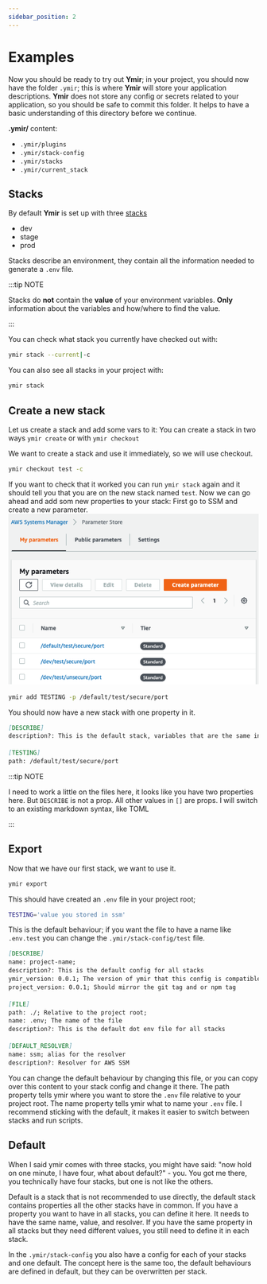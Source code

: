 ```yaml
---
sidebar_position: 2
---
```


# Examples

Now you should be ready to try out **Ymir**; in your project, you should now have the folder `.ymir`; this is where **Ymir** will store your application descriptions.
**Ymir** does not store any config or secrets related to your application, so you should be safe to commit this folder. It helps to have a basic understanding of this directory before we continue.

**.ymir/** content:

- `.ymir/plugins`
- `.ymir/stack-config`
- `.ymir/stacks`
- `.ymir/current_stack`

## Stacks

By default **Ymir** is set up with three [stacks](../concepts/stack-file.md)

- dev
- stage
- prod

Stacks describe an environment, they contain all the information needed to generate a `.env` file.

:::tip NOTE

Stacks do **not** contain the **value** of your environment variables. **Only** information about the variables and how/where to find the value.

:::

You can check what stack you currently have checked out with:

```bash
ymir stack --current|-c
```

You can also see all stacks in your project with:

```bash
ymir stack
```

## Create a new stack

Let us create a stack and add some vars to it:
You can create a stack in two ways `ymir create` or with `ymir checkout`

We want to create a stack and use it immediately, so we will use checkout.

```bash
ymir checkout test -c
```

If you want to check that it worked you can run `ymir stack` again and it should tell you that you are on the new stack named `test`.
Now we can go ahead and add som new properties to your stack:
First go to SSM and create a new parameter.
![SSM](./img/ssm.png)

```bash
ymir add TESTING -p /default/test/secure/port
```

You should now have a new stack with one property in it.

```md title=".ymir/stacks/test"
[DESCRIBE]
description?: This is the default stack, variables that are the same in all stacks should be defined here

[TESTING]
path: /default/test/secure/port
```

:::tip NOTE

I need to work a little on the files here, it looks like you have two properties here. But `DESCRIBE` is not a prop. All other values in `[]` are props.
I will switch to an existing markdown syntax, like TOML

:::

## Export

Now that we have our first stack, we want to use it.

```bash
ymir export
```

This should have created an `.env` file in your project root;

```sh title=".env"
TESTING='value you stored in ssm'
```

This is the default behaviour; if you want the file to have a name like `.env.test` you can change the `.ymir/stack-config/test` file.

```md title=".ymir/stack-config/default"
[DESCRIBE]
name: project-name;
description?: This is the default config for all stacks
ymir_version: 0.0.1; The version of ymir that this config is compatible with
project_version: 0.0.1; Should mirror the git tag and or npm tag

[FILE]
path: ./; Relative to the project root;
name: .env; The name of the file
description?: This is the default dot env file for all stacks

[DEFAULT_RESOLVER]
name: ssm; alias for the resolver
description?: Resolver for AWS SSM
```

You can change the default behaviour by changing this file, or you can copy over this content to your stack config and change it there.
The path property tells ymir where you want to store the `.env` file relative to your project root. The name property tells ymir what to name your `.env` file.
I recommend sticking with the default, it makes it easier to switch between stacks and run scripts.

## Default

When I said ymir comes with three stacks, you might have said: "now hold on one minute, I have four, what about default?" - you.
You got me there, you technically have four stacks, but one is not like the others.

Default is a stack that is not recommended to use directly, the default stack contains properties all the other stacks have in common. If you have a property you want to have in all stacks, you can define it here. It needs to have the same name, value, and resolver. If you have the same property in all stacks but they need different values, you still need to define it in each stack.

In the `.ymir/stack-config` you also have a config for each of your stacks and one default. The concept here is the same too, the default behaviours are defined in default, but they can be overwritten per stack.
